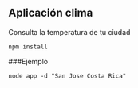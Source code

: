 ## Aplicación clima

Consulta la temperatura de tu ciudad

```
npm install
```

###Ejemplo
```
node app -d "San Jose Costa Rica"
```